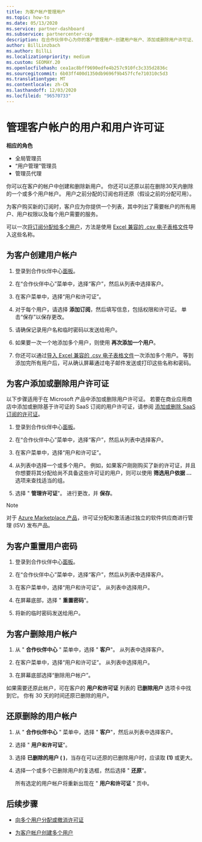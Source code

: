 ```yaml
---
title: 为客户帐户管理用户
ms.topic: how-to
ms.date: 05/13/2020
ms.service: partner-dashboard
ms.subservice: partnercenter-csp
description: 在合作伙伴中心为你的客户管理用户-创建用户帐户、添加或删除用户许可证、重置密码、删除或还原用户帐户。
author: BillLinzbach
ms.author: BillLi
ms.localizationpriority: medium
ms.custom: SEOMAY.20
ms.openlocfilehash: cea1ac8bff9690edfe4b257c910fc3c335d2836c
ms.sourcegitcommit: 6b03ff400d1350db9696f9b457fcfe710310c5d3
ms.translationtype: MT
ms.contentlocale: zh-CN
ms.lasthandoff: 12/03/2020
ms.locfileid: "96570733"
---
```

# <a name="manage-users-and-user-licenses-for-customer-accounts"></a>管理客户帐户的用户和用户许可证 

**相应的角色**

- 全局管理员
- “用户管理”管理员
- 管理员代理


你可以在客户的帐户中创建和删除新用户。 你还可以还原以前在删除30天内删除的一个或多个用户帐户。 用户之前分配的订阅也将还原（假设之前的分配可用）。

为客户购买新的订阅时，客户应为你提供一个列表，其中列出了需要帐户的所有用户、用户权限以及每个用户需要的服务。  

可以一次[将订阅分配给多个用户](bulk-license-provisioning-for-multiple-users.md)，方法是使用 [Excel 兼容的 .csv 电子表格文件](adding-multiple-users-to-a-customer-account.md)导入这些名称。

<a href="" id="createuseraccounts"></a>

## <a name="create-user-accounts-for-a-customer"></a>为客户创建用户帐户

1. 登录到合作伙伴中心[面板](https://partner.microsoft.com/dashboard)。

2. 在“合作伙伴中心”菜单中，选择“客户”，然后从列表中选择客户。

3. 在客户菜单中，选择“用户和许可证”。

4. 对于每个用户，请选择 **添加订阅**，然后填写信息，包括权限和许可证。 单击“保存”以保存更改。

5. 请确保记录用户名和临时密码以发送给用户。

6. 如果要一次一个地添加多个用户，则使用 **再次添加一个用户**。

7. 你还可以通过[导入 Excel 兼容的 .csv 电子表格文件](adding-multiple-users-to-a-customer-account.md)一次添加多个用户。 等到添加完所有用户后，可从确认屏幕通过电子邮件发送或打印这些名称和密码。

<a href="" id="userlicensing"></a>

## <a name="add-or-remove-user-licenses-for-a-customer"></a>为客户添加或删除用户许可证

以下步骤适用于在 Microsoft 产品中添加或删除用户许可证。 若要在商业应用商店中添加或删除基于许可证的 SaaS 订阅的用户许可证，请参阅 [添加或删除 SaaS 订阅的许可证](csp-commercial-marketplace-manage.md#add-or-remove-licenses-for-a-saas-subscription)。

1. 登录到合作伙伴中心[面板](https://partner.microsoft.com/dashboard)。

2. 在“合作伙伴中心”菜单中，选择“客户”，然后从列表中选择客户。

3. 在客户菜单中，选择“用户和许可证”。

4. 从列表中选择一个或多个用户。 例如，如果客户刚刚购买了新的许可证，并且你想要将其分配给尚不具备这些许可证的用户，则可以使用 **筛选用户依据 ...** 选项来查找适当的组。

5. 选择 " **管理许可证**"。 进行更改，并 **保存**。

> [!NOTE]
> 对于 [Azure Marketplace 产品](csp-commercial-marketplace-manage.md#assign-licenses-and-activate-a-subscription-on-behalf-of-a-customer)，许可证分配和激活通过独立的软件供应商进行管理 (ISV) 发布产品。

<a href="" id="resetpassword"></a>

## <a name="reset-a-users-password-for-a-customer"></a>为客户重置用户密码

1. 登录到合作伙伴中心[面板](https://partner.microsoft.com/dashboard)。

2. 在“合作伙伴中心”菜单中，选择“客户”，然后从列表中选择客户。

3. 在客户菜单中，选择“用户和许可证”。 从列表中选择用户。

4. 在屏幕底部，选择 " **重置密码**"。 

5. 将新的临时密码发送给用户。

<a href="" id="deleteuseraccounts"></a>

## <a name="delete-user-accounts-for-a-customer"></a>为客户删除用户帐户

1. 从 " **合作伙伴中心** " 菜单中，选择 " **客户**"。 从列表中选择客户。

2. 在客户菜单中，选择“用户和许可证”。 从列表中选择用户。

3. 在屏幕底部选择“删除用户帐户”。

如果需要还原此帐户，可在客户的 **用户和许可证** 列表的 **已删除用户** 选项卡中找到它。 你有 30 天的时间还原已删除的用户。

<a href="" id="restoreuseraccounts"></a>

## <a name="restore-deleted-user-accounts"></a>还原删除的用户帐户

1. 从 " **合作伙伴中心** " 菜单中，选择 " **客户**"，然后从列表中选择客户。

2. 选择 " **用户和许可证**"。

3. 选择 **已删除的用户 ( )**，当存在可以还原的已删除用户时，应读取 **(1)** 或更大。

4. 选择一个或多个已删除用户的复选框，然后选择 " **还原**"。

    所有选定的用户帐户将重新出现在 " **用户和许可证** " 页中。

## <a name="next-steps"></a>后续步骤

- [向多个用户分配或撤消许可证](bulk-license-provisioning-for-multiple-users.md)

- [为客户帐户创建多个用户](adding-multiple-users-to-a-customer-account.md)